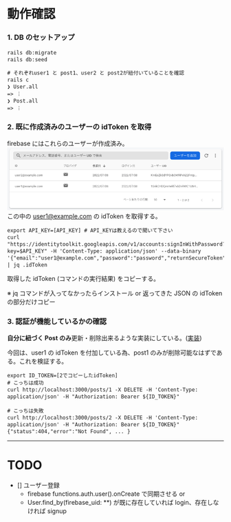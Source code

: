 # 動作確認

### 1. DB のセットアップ

```shell
rails db:migrate
rails db:seed
```

```shell
# それぞれuser1 と post1、user2 と post2が紐付いていることを確認
rails c
❯ User.all
=> ︙
❯ Post.all
=> ︙
```

### 2. 既に作成済みのユーザーの idToken を取得

firebase にはこれらのユーザーが作成済み。
![](./docs/firebase_auth.png)
この中の user1@example.com の idToken を取得する。

```shell
export API_KEY=[API_KEY] # API_KEYは教えるので聞いて下さい
curl "https://identitytoolkit.googleapis.com/v1/accounts:signInWithPassword?key=$API_KEY" -H 'Content-Type: application/json' --data-binary '{"email":"user1@example.com","password":"password","returnSecureToken":true}' | jq .idToken
```

取得した idToken (コマンドの実行結果) をコピーする。

※ jq コマンドが入ってなかったらインストール or 返ってきた JSON の idToken の部分だけコピー

### 3. 認証が機能しているかの確認

**自分に紐づく Post のみ**更新・削除出来るような実装にしている。([実装](./app/controllers/users_controller.rb))

今回は、user1 の idToken を付加している為、post1 のみが削除可能なはずである。これを検証する。

```shell
export ID_TOKEN=[2でコピーしたidToken]
# こっちは成功
curl http://localhost:3000/posts/1 -X DELETE -H 'Content-Type: application/json' -H "Authorization: Bearer ${ID_TOKEN}"

# こっちは失敗
curl http://localhost:3000/posts/2 -X DELETE -H 'Content-Type: application/json' -H "Authorization: Bearer ${ID_TOKEN}"
{"status":404,"error":"Not Found", ... }
```

---

# TODO

- [] ユーザー登録
  - firebase functions.auth.user().onCreate で同期させる or
  - User.find_by(firebase_uid: \*\*) が既に存在していれば login、存在しなければ signup

